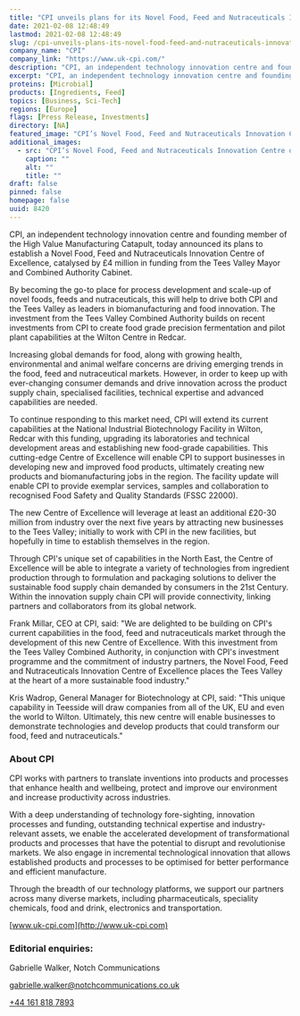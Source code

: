 ```yaml
---
title: "CPI unveils plans for its Novel Food, Feed and Nutraceuticals Innovation Centre of Excellence"
date: 2021-02-08 12:48:49
lastmod: 2021-02-08 12:48:49
slug: /cpi-unveils-plans-its-novel-food-feed-and-nutraceuticals-innovation-centre-excellence
company_name: "CPI"
company_link: "https://www.uk-cpi.com/"
description: "CPI, an independent technology innovation centre and founding member of the High Value Manufacturing Catapult, today announced its plans to establish a Novel Food, Feed and Nutraceuticals Innovation Centre of Excellence, catalysed by £4 million in funding from the Tees Valley Mayor and Combined Authority Cabinet."
excerpt: "CPI, an independent technology innovation centre and founding member of the High Value Manufacturing Catapult, today announced its plans to establish a Novel Food, Feed and Nutraceuticals Innovation Centre of Excellence, catalysed by £4 million in funding from the Tees Valley Mayor and Combined Authority Cabinet."
proteins: [Microbial]
products: [Ingredients, Feed]
topics: [Business, Sci-Tech]
regions: [Europe]
flags: [Press Release, Investments]
directory: [NA]
featured_image: "CPI’s Novel Food, Feed and Nutraceuticals Innovation Centre of Excellence will enhance biomanufacturing in the Tees Valley.jpg"
additional_images:
  - src: "CPI’s Novel Food, Feed and Nutraceuticals Innovation Centre of Excellence will enhance biomanufacturing in the Tees Valley.jpg"
    caption: ""
    alt: ""
    title: ""
draft: false
pinned: false
homepage: false
uuid: 8420
---
```

CPI, an independent technology innovation centre and founding member of
the High Value Manufacturing Catapult, today announced its plans to
establish a Novel Food, Feed and Nutraceuticals Innovation Centre of
Excellence, catalysed by £4 million in funding from the Tees Valley
Mayor and Combined Authority Cabinet.

By becoming the go-to place for process development and scale-up of
novel foods, feeds and nutraceuticals, this will help to drive both CPI
and the Tees Valley as leaders in biomanufacturing and food innovation.
The investment from the Tees Valley Combined Authority builds on recent
investments from CPI to create food grade precision fermentation and
pilot plant capabilities at the Wilton Centre in Redcar.

Increasing global demands for food, along with growing health,
environmental and animal welfare concerns are driving emerging trends in
the food, feed and nutraceutical markets. However, in order to keep up
with ever-changing consumer demands and drive innovation across the
product supply chain, specialised facilities, technical expertise and
advanced capabilities are needed.

To continue responding to this market need, CPI will extend its current
capabilities at the National Industrial Biotechnology Facility in
Wilton, Redcar with this funding, upgrading its laboratories and
technical development areas and establishing new food-grade
capabilities. This cutting-edge Centre of Excellence will enable CPI to
support businesses in developing new and improved food products,
ultimately creating new products and biomanufacturing jobs in the
region. The facility update will enable CPI to provide exemplar
services, samples and collaboration to recognised Food Safety and
Quality Standards (FSSC 22000).

The new Centre of Excellence will leverage at least an additional £20-30
million from industry over the next five years by attracting new
businesses to the Tees Valley; initially to work with CPI in the new
facilities, but hopefully in time to establish themselves in the region.

Through CPI's unique set of capabilities in the North East, the Centre
of Excellence will be able to integrate a variety of technologies from
ingredient production through to formulation and packaging solutions to
deliver the sustainable food supply chain demanded by consumers in the
21st Century. Within the innovation supply chain CPI will provide
connectivity, linking partners and collaborators from its global
network.

Frank Millar, CEO at CPI, said: "We are delighted to be building on
CPI's current capabilities in the food, feed and nutraceuticals market
through the development of this new Centre of Excellence. With this
investment from the Tees Valley Combined Authority, in conjunction with
CPI's investment programme and the commitment of industry partners, the
Novel Food, Feed and Nutraceuticals Innovation Centre of Excellence
places the Tees Valley at the heart of a more sustainable food
industry."

Kris Wadrop, General Manager for Biotechnology at CPI, said: "This
unique capability in Teesside will draw companies from all of the UK, EU
and even the world to Wilton. Ultimately, this new centre will enable
businesses to demonstrate technologies and develop products that could
transform our food, feed and nutraceuticals."

### About CPI

CPI works with partners to translate inventions into products and
processes that enhance health and wellbeing, protect and improve our
environment and increase productivity across industries.

With a deep understanding of technology fore-sighting, innovation
processes and funding, outstanding technical expertise and
industry-relevant assets, we enable the accelerated development of
transformational products and processes that have the potential to
disrupt and revolutionise markets. We also engage in incremental
technological innovation that allows established products and processes
to be optimised for better performance and efficient manufacture.

Through the breadth of our technology platforms, we support our partners
across many diverse markets, including pharmaceuticals, speciality
chemicals, food and drink, electronics and transportation.

[www.uk-cpi.com](http://www.uk-cpi.com)

### Editorial enquiries:

Gabrielle Walker, Notch Communications

<gabrielle.walker@notchcommunications.co.uk>

[+44 161 818 7893](tel:+441618187893)
